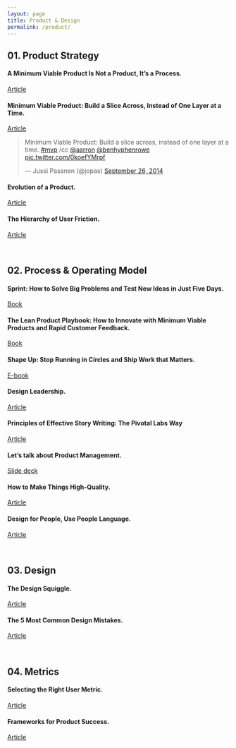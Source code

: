 ```yaml
---
layout: page
title: Product & Design
permalink: /product/
---
```


## 01. Product Strategy

#### A Minimum Viable Product Is Not a Product, It’s a Process.

[Article](https://blog.ycombinator.com/minimum-viable-product-process/)

#### Minimum Viable Product: Build a Slice Across, Instead of One Layer at a Time.

[Article](https://www.jussipasanen.com/minimum-viable-product-build-a-slice-across-instead-of-one-layer-at-a-time/)

<blockquote class="twitter-tweet"><p lang="en" dir="ltr">Minimum Viable Product: Build a slice across, instead of one layer at a time. <a href="https://twitter.com/hashtag/mvp?src=hash&amp;ref_src=twsrc%5Etfw">#mvp</a> /cc <a href="https://twitter.com/aarron?ref_src=twsrc%5Etfw">@aarron</a> <a href="https://twitter.com/benhyphenrowe?ref_src=twsrc%5Etfw">@benhyphenrowe</a> <a href="http://t.co/0koefYMrpf">pic.twitter.com/0koefYMrpf</a></p>&mdash; Jussi Pasanen (@jopas) <a href="https://twitter.com/jopas/status/515301088660959233?ref_src=twsrc%5Etfw">September 26, 2014</a></blockquote> <script async src="https://platform.twitter.com/widgets.js" charset="utf-8"></script>

#### Evolution of a Product.

[Article](https://medium.com/sequoia-capital/evolution-of-a-product-223ce35f2179)


#### The Hierarchy of User Friction.

[Article](https://www.sachinrekhi.com/the-hierarchy-of-user-friction)

&nbsp;
## 02. Process & Operating Model

#### Sprint: How to Solve Big Problems and Test New Ideas in Just Five Days.

[Book](https://www.thesprintbook.com)

#### The Lean Product Playbook: How to Innovate with Minimum Viable Products and Rapid Customer Feedback.

[Book](https://leanproductplaybook.com)

#### Shape Up: Stop Running in Circles and Ship Work that Matters.

[E-book](https://basecamp.com/shapeup)

#### Design Leadership.

[Article](http://joelcalifa.com/work/digitalocean-design-leadership/)

#### Principles of Effective Story Writing: The Pivotal Labs Way

[Article](https://www.pivotaltracker.com/blog/principles-of-effective-story-writing-the-pivotal-labs-way)

#### Let’s talk about Product Management.

[Slide deck](https://news.greylock.com/let-s-talk-about-product-management-d7bc5606e0c4)


#### How to Make Things High-Quality.

[Article](https://medium.com/the-year-of-the-looking-glass/how-to-make-things-high-quality-f466f875227d)

#### Design for People, Use People Language.

[Article](https://medium.com/the-year-of-the-looking-glass/design-for-people-use-people-language-41efcf5203b1)

&nbsp;
## 03. Design

#### The Design Squiggle.

[Article](https://thedesignsquiggle.com)


#### The 5 Most Common Design Mistakes.

[Article](https://medium.com/the-year-of-the-looking-glass/the-5-most-common-mistakes-in-design-52816ab77b3d)

&nbsp;
## 04. Metrics

#### Selecting the Right User Metric.

[Article](https://medium.com/sequoia-capital/selecting-the-right-user-metric-de95015aa38)


#### Frameworks for Product Success.

[Article](https://medium.com/sequoia-capital/frameworks-for-product-success-aff3f29c2c57)
